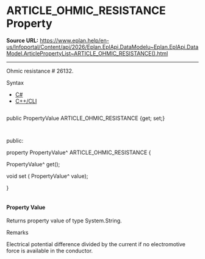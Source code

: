 # ARTICLE_OHMIC_RESISTANCE Property

**Source URL:** https://www.eplan.help/en-us/Infoportal/Content/api/2026/Eplan.EplApi.DataModelu~Eplan.EplApi.DataModel.ArticlePropertyList~ARTICLE_OHMIC_RESISTANCE().html

---

Ohmic resistance # 26132.

Syntax

- [C#](#i-syntax-CS)
- [C++/CLI](#i-syntax-CPP2005)

```
```
public PropertyValue ARTICLE_OHMIC_RESISTANCE {get; set;}
```
```

```
```
public:

property PropertyValue^ ARTICLE_OHMIC_RESISTANCE {

   PropertyValue^ get();

   void set (    PropertyValue^ value);

}
```
```

#### Property Value

Returns property value of type System.String.

Remarks

Electrical potential difference divided by the current if no electromotive force is available in the conductor.
